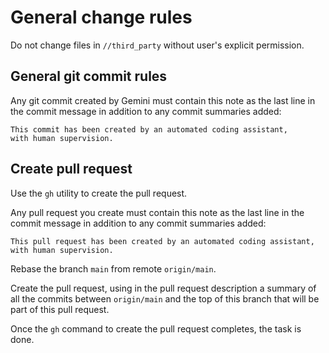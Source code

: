 # General change rules

Do not change files in `//third_party` without user's explicit permission.

## General git commit rules

Any git commit created by Gemini must contain this note as the last line in the
commit message in addition to any commit summaries added:

```
This commit has been created by an automated coding assistant,
with human supervision.
```

## Create pull request

Use the `gh` utility to create the pull request.

Any pull request you create must contain this note as the last line in the
commit message in addition to any commit summaries added:

```
This pull request has been created by an automated coding assistant,
with human supervision.
```

Rebase the branch `main` from remote `origin/main`.

Create the pull request, using in the pull request description a summary of all
the commits between `origin/main` and the top of this branch that will be part
of this pull request.

Once the `gh` command to create the pull request completes, the task is done.

